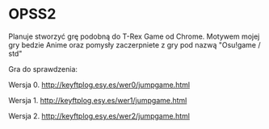 # OPSS2

Planuje stworzyć grę podobną do T-Rex Game od Chrome. Motywem mojej gry bedzie Anime oraz pomysły zaczerpniete z gry pod nazwą "Osu!game / std"


Gra do sprawdzenia:

Wersja 0.
http://keyftplog.esy.es/wer0/jumpgame.html

Wersja 1.
http://keyftplog.esy.es/wer1/jumpgame.html

Wersja 2.
http://keyftplog.esy.es/wer2/jumpgame.html


